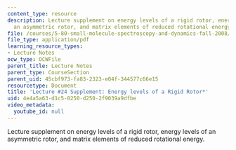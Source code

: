 ```yaml
---
content_type: resource
description: Lecture supplement on energy levels of a rigid rotor, energy levels of
  an asymmetric rotor, and matrix elements of reduced rotational energy.
file: /courses/5-80-small-molecule-spectroscopy-and-dynamics-fall-2008/4e4a5a63d1c50250d2502f9039a9dfbe_24s_580ln_fa08.pdf
file_type: application/pdf
learning_resource_types:
- Lecture Notes
ocw_type: OCWFile
parent_title: Lecture Notes
parent_type: CourseSection
parent_uid: 45cbf973-fa83-2323-e04f-344577c66e15
resourcetype: Document
title: 'Lecture #24 Supplement: Energy levels of a Rigid Rotor*'
uid: 4e4a5a63-d1c5-0250-d250-2f9039a9dfbe
video_metadata:
  youtube_id: null
---
```

Lecture supplement on energy levels of a rigid rotor, energy levels of an asymmetric rotor, and matrix elements of reduced rotational energy.

